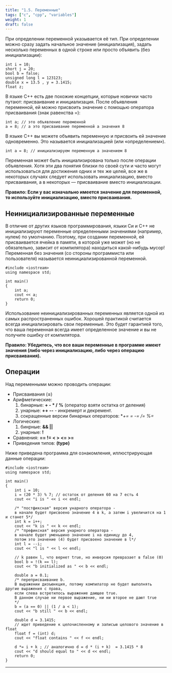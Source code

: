 ```yaml
---
title: "1.5. Переменные"
tags: ["с", "cpp", "variables"]
weight: 1
draft: false
---
```


При определении переменной указывается её тип. При определении можно сразу задать начальное значение (инициализация), задать несколько переменных в одной строке или просто объявить (без инициализации):

```
int i = 10; 
short j = 20; 
bool b = false; 
unsigned long l = 123123; 
double x = 13.5 , y = 3.1415; 
float z; 
```

В языке C++ есть две похожие концепции, которые новички часто путают: присваивание и инициализация. После объявления переменной, ей можно присвоить значение с помощью оператора присваивания (знак равенства =):

```
int a; // это объявление переменной
a = 8; // а это присваивание переменной a значения 8
```

В языке C++ вы можете объявить переменную и присвоить ей значение одновременно. Это называется инициализацией (или «определением»).

```
int a = 8; // инициализируем переменную a значением 8
```

Переменная может быть инициализирована только после операции объявления.
Хотя эти два понятия близки по своей сути и часто могут использоваться для достижения одних и тех же целей, все же в некоторых случаях следует использовать инициализацию, вместо присваивания, а в некоторых — присваивание вместо инициализации.

**Правило: Если у вас изначально имеется значение для переменной, то используйте инициализацию, вместо присваивания.**

## Неинициализированные переменные

В отличие от других языков программирования, языки Cи и C++ не инициализируют переменные определенными значениями (например, нулем) по умолчанию. Поэтому, при создании переменной, ей присваивается ячейка в памяти, в которой уже может (но не обязательно, зависит от компилятора) находиться какой-нибудь мусор! Переменная без значения (со стороны программиста или пользователя) называется неинициализированной переменной.

```
#include <iostream>
using namespace std;
 
int main()
{
    int a;
    cout << a; 
    return 0;
}
```

Использование неинициализированных переменных является одной из самых распространенных ошибок. Хорошей практикой считается всегда инициализировать свои переменные. Это будет гарантией того, что ваша переменная всегда имеет определенное значение и вы не получите ошибку от компилятора.

**Правило: Убедитесь, что все ваши переменные в программе имеют значения (либо через инициализацию, либо через операцию присваивания).**

## Операции
Над переменными можно проводить операции:
* Присваивания (**=**)
* Арифметические:
    1. бинарные: **+ - * /** **%** (оператор взяти остатка от деления)
    2. унарные: **++ --** - инкремерт и декремент.
    3. сокращенные версии бинарных операторов: **+= *= -= /= %=**
* Логические:
    1. бинрные: **&& ||**
    2. унарные: **!**
* Сравнения:
    **== != < > <= >=**
* Приведения типов: **(type)**

Ниже приведена программа для ознакомления, иллюстрирующая данные операции:

```
#include <iostream>
using namespace std;

int main()
{
    int i = 10; 
    i = (20 * 3) % 7; // остаток от деления 60 на 7 есть 4
    cout << "i is " << i << endl;

    /* "постфиксная" версия унарного оператора - 
    в начале будет присвоено значение 4 в k, а затем i увеличится на 1 и станет 5*/
    int k = i++; 
    cout << "k is " << k << endl;
    /* "префиксная" версия унарного оператора - 
    в начале будет уменьшино значение i на единицу до 4,
    потом это значение (4) будет присвоено значение в l*/
    int l = --i; 
    cout << "l is " << l << endl;

    // k равен l, что вернет true, но инверсия превразает в false (0)
    bool b = !(k == l); 
    cout << "b initialized as " << b << endl;
    
    double a = 0.1;
    /* переприсваивание b.
    В выражении дизъюнкция, потому компилатор не будет выполнять другие выражения с права,
    если слева встретилось выражение дающее true.
    В данном случае ни первое выражение, ни ни второе не дают true
    */
    b = (a == 0) || (1 / a < 1); 
    cout << "b still " << b << endl;

    double d = 3.1415; 
    // идет приведение к целочисленному и записью целового значение в float
    float f = (int) d; 
    cout << "float contains " << f << endl;
    
    d *= i + k ; // аналогично d = d * (i + k)  = 3.1415 * 8
    cout << "d should equal to " << d << endl;
    return 0;
}
```



---